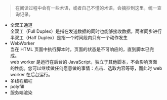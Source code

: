 > 在阅读过程中会有一些术语，或者自己不懂的术语，会摘抄到这里，统一查询记录。

 - 全双工通道  
    全双工（Full Duplex）是指在发送数据的同时也能够接收数据，两者同步进行  
    半双工（Half Duplex）是指一个时间段内只有一个动作发生
 - WebWorker  
    当在 HTML 页面中执行脚本时，页面的状态是不可响应的，直到脚本已完成。  
    web worker 是运行在后台的 JavaScript，独立于其他脚本，不会影响页面  
    的性能。您可以继续做任何愿意做的事情：点击、选取内容等等，而此时 web worker 在后台运行。
 - 多线程编程  
 - polyfill  
 - 服务端渲染  
